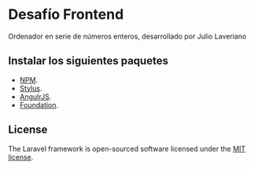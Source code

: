 # Desafío Frontend

Ordenador en serie de números enteros, desarrollado por Julio Laveriano

## Instalar los siguientes paquetes

- [NPM](https://nodejs.org/en/).
- [Stylus](http://stylus-lang.com/).
- [AngulrJS](https://angularjs.org/).
- [Foundation](http://foundation.zurb.com/).

## License

The Laravel framework is open-sourced software licensed under the [MIT license](http://opensource.org/licenses/MIT).
